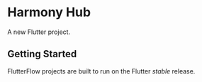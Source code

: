 # Harmony Hub

A new Flutter project.

## Getting Started

FlutterFlow projects are built to run on the Flutter _stable_ release.
